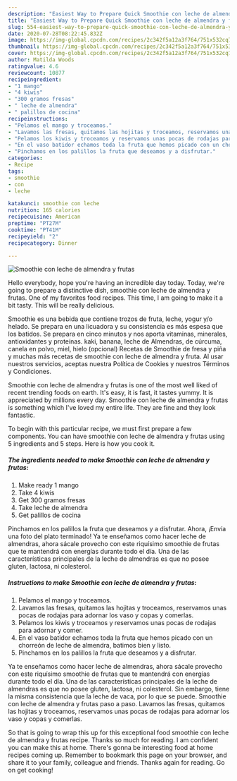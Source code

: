 ```yaml
---
description: "Easiest Way to Prepare Quick Smoothie con leche de almendra y frutas"
title: "Easiest Way to Prepare Quick Smoothie con leche de almendra y frutas"
slug: 554-easiest-way-to-prepare-quick-smoothie-con-leche-de-almendra-y-frutas
date: 2020-07-28T08:22:45.832Z
image: https://img-global.cpcdn.com/recipes/2c342f5a12a3f764/751x532cq70/smoothie-con-leche-de-almendra-y-frutas-foto-principal.jpg
thumbnail: https://img-global.cpcdn.com/recipes/2c342f5a12a3f764/751x532cq70/smoothie-con-leche-de-almendra-y-frutas-foto-principal.jpg
cover: https://img-global.cpcdn.com/recipes/2c342f5a12a3f764/751x532cq70/smoothie-con-leche-de-almendra-y-frutas-foto-principal.jpg
author: Matilda Woods
ratingvalue: 4.6
reviewcount: 10877
recipeingredient:
- "1 mango"
- "4 kiwis"
- "300 gramos fresas"
- " leche de almendra"
- " palillos de cocina"
recipeinstructions:
- "Pelamos el mango y troceamos."
- "Lavamos las fresas, quitamos las hojitas y troceamos, reservamos unas pocas de rodajas para adornar los vaso y copas y comerlas."
- "Pelamos los kiwis y troceamos y reservamos unas pocas de rodajas para adornar y comer."
- "En el vaso batidor echamos toda la fruta que hemos picado con un chorreón de leche de almendra, batimos bien y listo."
- "Pinchamos en los palillos la fruta que deseamos y a disfrutar."
categories:
- Recipe
tags:
- smoothie
- con
- leche

katakunci: smoothie con leche 
nutrition: 165 calories
recipecuisine: American
preptime: "PT27M"
cooktime: "PT41M"
recipeyield: "2"
recipecategory: Dinner

---
```



![Smoothie con leche de almendra y frutas](https://img-global.cpcdn.com/recipes/2c342f5a12a3f764/751x532cq70/smoothie-con-leche-de-almendra-y-frutas-foto-principal.jpg)

Hello everybody, hope you're having an incredible day today. Today, we're going to prepare a distinctive dish, smoothie con leche de almendra y frutas. One of my favorites food recipes. This time, I am going to make it a bit tasty. This will be really delicious.

Smoothie es una bebida que contiene trozos de fruta, leche, yogur y/o helado. Se prepara en una licuadora y su consistencia es más espesa que los batidos. Se prepara en cinco minutos y nos aporta vitaminas, minerales, antioxidantes y proteínas. kaki, banana, leche de Almendras, de cúrcuma, canela en polvo, miel, hielo (opcional) Recetas de Smoothie de fresa y piña y muchas más recetas de smoothie con leche de almendra y fruta. Al usar nuestros servicios, aceptas nuestra Política de Cookies y nuestros Términos y Condiciones.

Smoothie con leche de almendra y frutas is one of the most well liked of recent trending foods on earth. It's easy, it is fast, it tastes yummy. It is appreciated by millions every day. Smoothie con leche de almendra y frutas is something which I've loved my entire life. They are fine and they look fantastic.


To begin with this particular recipe, we must first prepare a few components. You can have smoothie con leche de almendra y frutas using 5 ingredients and 5 steps. Here is how you cook it.

<!--inarticleads1-->

##### The ingredients needed to make Smoothie con leche de almendra y frutas:

1. Make ready 1 mango
1. Take 4 kiwis
1. Get 300 gramos fresas
1. Take  leche de almendra
1. Get  palillos de cocina


Pinchamos en los palillos la fruta que deseamos y a disfrutar. Ahora, ¡Envía una foto del plato terminado! Ya te enseñamos como hacer leche de almendras, ahora sácale provecho con este riquísimo smoothie de frutas que te mantendrá con energías durante todo el día. Una de las características principales de la leche de almendras es que no posee gluten, lactosa, ni colesterol. 

<!--inarticleads2-->

##### Instructions to make Smoothie con leche de almendra y frutas:

1. Pelamos el mango y troceamos.
1. Lavamos las fresas, quitamos las hojitas y troceamos, reservamos unas pocas de rodajas para adornar los vaso y copas y comerlas.
1. Pelamos los kiwis y troceamos y reservamos unas pocas de rodajas para adornar y comer.
1. En el vaso batidor echamos toda la fruta que hemos picado con un chorreón de leche de almendra, batimos bien y listo.
1. Pinchamos en los palillos la fruta que deseamos y a disfrutar.


Ya te enseñamos como hacer leche de almendras, ahora sácale provecho con este riquísimo smoothie de frutas que te mantendrá con energías durante todo el día. Una de las características principales de la leche de almendras es que no posee gluten, lactosa, ni colesterol. Sin embargo, tiene la misma consistencia que la leche de vaca, por lo que se puede. Smoothie con leche de almendra y frutas paso a paso. Lavamos las fresas, quitamos las hojitas y troceamos, reservamos unas pocas de rodajas para adornar los vaso y copas y comerlas. 

So that is going to wrap this up for this exceptional food smoothie con leche de almendra y frutas recipe. Thanks so much for reading. I am confident you can make this at home. There's gonna be interesting food at home recipes coming up. Remember to bookmark this page on your browser, and share it to your family, colleague and friends. Thanks again for reading. Go on get cooking!

